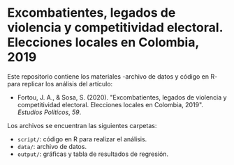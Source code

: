 # Excombatientes, legados de violencia y competitividad electoral. Elecciones locales en Colombia, 2019

Este repositorio contiene los materiales -archivo de datos y código en R- para replicar los análisis del artículo:

- Fortou, J. A., & Sosa, S. (2020). "Excombatientes, legados de violencia y competitividad electoral. Elecciones locales en Colombia, 2019". *Estudios Políticos*, *59*.

Los archivos se encuentran las siguientes carpetas:

- `script/`: código en R para realizar el análisis.
- `data/`: archivo de datos.
- `output/`: gráficas y tabla de resultados de regresión.
